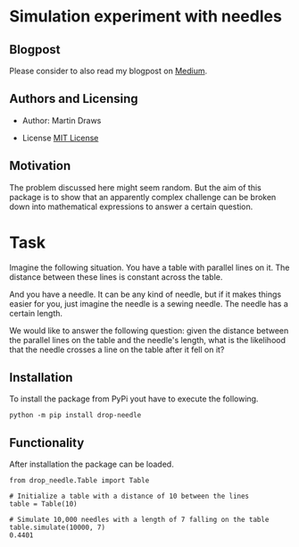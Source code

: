 # Simulation experiment with needles

## Blogpost
Please consider to also read my blogpost on [Medium](https://medium.com/@ma.draws/simulation-experiment-with-needles-c4a5dbf5f3e1).

## Authors and Licensing
- Author: Martin Draws

- License [MIT License](https://opensource.org/license/mit)

## Motivation
The problem discussed here might seem random. But the aim of this package is to show that an apparently complex challenge can be broken down into mathematical expressions to answer a certain question.

# Task
Imagine the following situation. You have a table with parallel lines on it. The distance between these lines is constant across the table.

And you have a needle. It can be any kind of needle, but if it makes things easier for you, just imagine the needle is a sewing needle. The needle has a certain length.

We would like to answer the following question: given the distance between the parallel lines on the table and the needle's length, what is the likelihood that the needle crosses a line on the table after it fell on it?

## Installation
To install the package from PyPi yout have to execute the following.

```
python -m pip install drop-needle 
```

## Functionality
After installation the package can be loaded.

````
from drop_needle.Table import Table

# Initialize a table with a distance of 10 between the lines
table = Table(10)

# Simulate 10,000 needles with a length of 7 falling on the table
table.simulate(10000, 7)
0.4401
````
